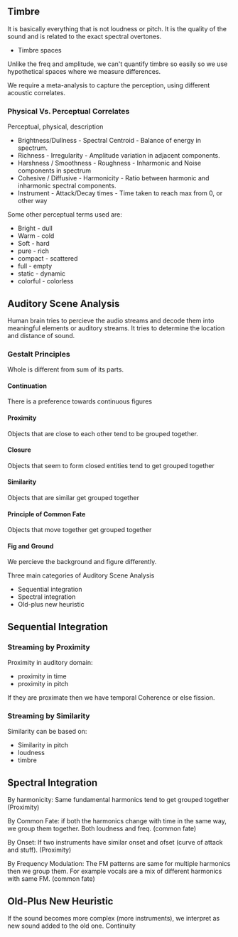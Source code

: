 ## Timbre

It is basically everything that is not loudness or pitch. It is the
quality of the sound and is related to the exact spectral overtones.

-   Timbre spaces

Unlike the freq and amplitude, we can't quantify timbre so easily so we
use hypothetical spaces where we measure differences.

We require a meta-analysis to capture the perception, using different
acoustic correlates.

### Physical Vs. Perceptual Correlates

Perceptual, physical, description

-   Brightness/Dullness - Spectral Centroid - Balance of energy in
    spectrum.
-   Richness - Irregularity - Amplitude variation in adjacent
    components.
-   Harshness / Smoothness - Roughness - Inharmonic and Noise components
    in spectrum
-   Cohesive / Diffusive - Harmonicity - Ratio between harmonic and
    inharmonic spectral components.
-   Instrument - Attack/Decay times - Time taken to reach max from 0, or
    other way

Some other perceptual terms used are:

-   Bright - dull
-   Warm - cold
-   Soft - hard
-   pure - rich
-   compact - scattered
-   full - empty
-   static - dynamic
-   colorful - colorless

## Auditory Scene Analysis

Human brain tries to percieve the audio streams and decode them into
meaningful elements or auditory streams. It tries to determine the
location and distance of sound.

### Gestalt Principles

Whole is different from sum of its parts.

#### Continuation

There is a preference towards continuous figures

#### Proximity

Objects that are close to each other tend to be grouped together.

#### Closure

Objects that seem to form closed entities tend to get grouped together

#### Similarity

Objects that are similar get grouped together

#### Principle of Common Fate

Objects that move together get grouped together

#### Fig and Ground

We percieve the background and figure differently.

Three main categories of Auditory Scene Analysis

-   Sequential integration
-   Spectral integration
-   Old-plus new heuristic

## Sequential Integration

### Streaming by Proximity

Proximity in auditory domain:

-   proximity in time
-   proximity in pitch

If they are proximate then we have temporal Coherence or else fission.

### Streaming by Similarity

Similarity can be based on:

-   Similarity in pitch
-   loudness
-   timbre

## Spectral Integration

By harmonicity: Same fundamental harmonics tend to get grouped together
(Proximity)

By Common Fate: if both the harmonics change with time in the same way,
we group them together. Both loudness and freq. (common fate)

By Onset: If two instruments have similar onset and ofset (curve of
attack and stuff). (Proximity)

By Frequency Modulation: The FM patterns are same for multiple harmonics
then we group them. For example vocals are a mix of different harmonics
with same FM. (common fate)

## Old-Plus New Heuristic

If the sound becomes more complex (more instruments), we interpret as
new sound added to the old one. Continuity
